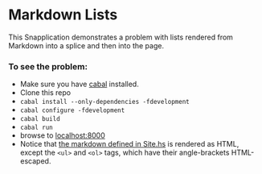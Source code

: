 # Markdown Lists

This Snapplication demonstrates a problem with lists rendered from Markdown into a splice and then into the page.

### To see the problem:

* Make sure you have [cabal](https://www.haskell.org/cabal/download.html) installed.
* Clone this repo
* `cabal install --only-dependencies -fdevelopment`
* `cabal configure -fdevelopment`
* `cabal build`
* `cabal run`
* browse to [localhost:8000](http://localhost:8000)
* Notice that [the markdown defined in Site.hs](../blob/master/src/Site.hs#L30-47) is rendered as HTML, except the `<ul>` and `<ol>` tags, which have their angle-brackets HTML-escaped.

